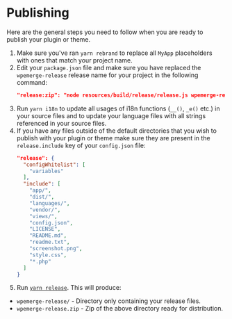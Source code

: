 # Publishing

Here are the general steps you need to follow when you are ready to publish your plugin or theme.

1. Make sure you've ran `yarn rebrand` to replace all `MyApp` placeholders with ones that match your project name.
2. Edit your `package.json` file and make sure you have replaced the `wpemerge-release` release name for your project in the following command:
    ```json
    "release:zip": "node resources/build/release/release.js wpemerge-release"
    ```
3. Run `yarn i18n` to update all usages of i18n functions (`__()`, `_e()` etc.) in your source files and to update your language files with all strings referenced in your source files.
4. If you have any files outside of the default directories that you wish to publish with your plugin or theme make sure they are present in the `release.include` key of your `config.json` file:
    ```json
    "release": {
      "configWhitelist": [
        "variables"
      ],
      "include": [
        "app/",
        "dist/",
        "languages/",
        "vendor/",
        "views/",
        "config.json",
        "LICENSE",
        "README.md",
        "readme.txt",
        "screenshot.png",
        "style.css",
        "*.php"
      ]
    }
    ```
5. Run [`yarn release`](starter/scripts/overview#yarn-release). This will produce:
  - `wpemerge-release/` - Directory only containing your release files.
  - `wpemerge-release.zip` - Zip of the above directory ready for distribution.
